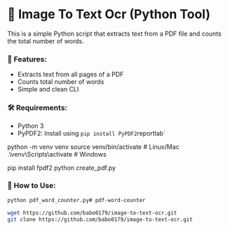 # 📄 Image To Text Ocr (Python Tool)

This is a simple Python script that extracts text from a PDF file and counts the total number of words.

### 🚀 Features:
- Extracts text from all pages of a PDF
- Counts total number of words
- Simple and clean CLI

### 🛠 Requirements:
- Python 3
- PyPDF2: Install using `pip install PyPDF2`reportlab`

python -m venv venv
source venv/bin/activate   # Linux/Mac
.\venv\Scripts\activate    # Windows

pip install fpdf2
python create_pdf.py

### 🔧 How to Use:
```bash
python pdf_word_counter.py# pdf-word-counter

wget https://github.com/babo0179/image-to-text-ocr.git
git clone https://github.com/babo0179/image-to-text-ocr.git
